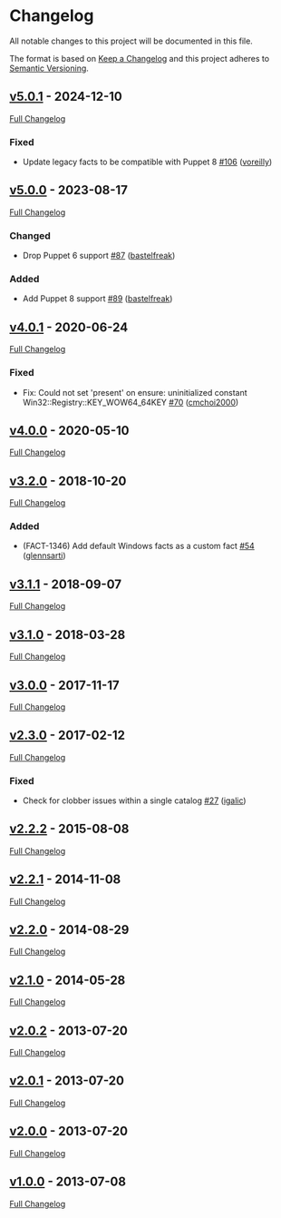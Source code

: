 <!-- markdownlint-disable MD024 -->
# Changelog

All notable changes to this project will be documented in this file.

The format is based on [Keep a Changelog](http://keepachangelog.com/en/1.0.0/) and this project adheres to [Semantic Versioning](http://semver.org).

## [v5.0.1](https://github.com/puppetlabs/puppetlabs-windows_env/tree/v5.0.1) - 2024-12-10

[Full Changelog](https://github.com/puppetlabs/puppetlabs-windows_env/compare/v5.0.0...v5.0.1)

### Fixed

- Update legacy facts to be compatible with Puppet 8 [#106](https://github.com/puppetlabs/puppetlabs-windows_env/pull/106) ([voreilly](https://github.com/voreilly))

## [v5.0.0](https://github.com/puppetlabs/puppetlabs-windows_env/tree/v5.0.0) - 2023-08-17

[Full Changelog](https://github.com/puppetlabs/puppetlabs-windows_env/compare/v4.0.1...v5.0.0)

### Changed

- Drop Puppet 6 support [#87](https://github.com/puppetlabs/puppetlabs-windows_env/pull/87) ([bastelfreak](https://github.com/bastelfreak))

### Added

- Add Puppet 8 support [#89](https://github.com/puppetlabs/puppetlabs-windows_env/pull/89) ([bastelfreak](https://github.com/bastelfreak))

## [v4.0.1](https://github.com/puppetlabs/puppetlabs-windows_env/tree/v4.0.1) - 2020-06-24

[Full Changelog](https://github.com/puppetlabs/puppetlabs-windows_env/compare/v4.0.0...v4.0.1)

### Fixed

- Fix: Could not set 'present' on ensure: uninitialized constant Win32::Registry::KEY_WOW64_64KEY [#70](https://github.com/puppetlabs/puppetlabs-windows_env/pull/70) ([cmchoi2000](https://github.com/cmchoi2000))

## [v4.0.0](https://github.com/puppetlabs/puppetlabs-windows_env/tree/v4.0.0) - 2020-05-10

[Full Changelog](https://github.com/puppetlabs/puppetlabs-windows_env/compare/v3.2.0...v4.0.0)

## [v3.2.0](https://github.com/puppetlabs/puppetlabs-windows_env/tree/v3.2.0) - 2018-10-20

[Full Changelog](https://github.com/puppetlabs/puppetlabs-windows_env/compare/v3.1.1...v3.2.0)

### Added

- (FACT-1346) Add default Windows facts as a custom fact [#54](https://github.com/puppetlabs/puppetlabs-windows_env/pull/54) ([glennsarti](https://github.com/glennsarti))

## [v3.1.1](https://github.com/puppetlabs/puppetlabs-windows_env/tree/v3.1.1) - 2018-09-07

[Full Changelog](https://github.com/puppetlabs/puppetlabs-windows_env/compare/v3.1.0...v3.1.1)

## [v3.1.0](https://github.com/puppetlabs/puppetlabs-windows_env/tree/v3.1.0) - 2018-03-28

[Full Changelog](https://github.com/puppetlabs/puppetlabs-windows_env/compare/v3.0.0...v3.1.0)

## [v3.0.0](https://github.com/puppetlabs/puppetlabs-windows_env/tree/v3.0.0) - 2017-11-17

[Full Changelog](https://github.com/puppetlabs/puppetlabs-windows_env/compare/v2.3.0...v3.0.0)

## [v2.3.0](https://github.com/puppetlabs/puppetlabs-windows_env/tree/v2.3.0) - 2017-02-12

[Full Changelog](https://github.com/puppetlabs/puppetlabs-windows_env/compare/v2.2.2...v2.3.0)

### Fixed

- Check for clobber issues within a single catalog [#27](https://github.com/puppetlabs/puppetlabs-windows_env/pull/27) ([igalic](https://github.com/igalic))

## [v2.2.2](https://github.com/puppetlabs/puppetlabs-windows_env/tree/v2.2.2) - 2015-08-08

[Full Changelog](https://github.com/puppetlabs/puppetlabs-windows_env/compare/v2.2.1...v2.2.2)

## [v2.2.1](https://github.com/puppetlabs/puppetlabs-windows_env/tree/v2.2.1) - 2014-11-08

[Full Changelog](https://github.com/puppetlabs/puppetlabs-windows_env/compare/v2.2.0...v2.2.1)

## [v2.2.0](https://github.com/puppetlabs/puppetlabs-windows_env/tree/v2.2.0) - 2014-08-29

[Full Changelog](https://github.com/puppetlabs/puppetlabs-windows_env/compare/v2.1.0...v2.2.0)

## [v2.1.0](https://github.com/puppetlabs/puppetlabs-windows_env/tree/v2.1.0) - 2014-05-28

[Full Changelog](https://github.com/puppetlabs/puppetlabs-windows_env/compare/v2.0.2...v2.1.0)

## [v2.0.2](https://github.com/puppetlabs/puppetlabs-windows_env/tree/v2.0.2) - 2013-07-20

[Full Changelog](https://github.com/puppetlabs/puppetlabs-windows_env/compare/v2.0.1...v2.0.2)

## [v2.0.1](https://github.com/puppetlabs/puppetlabs-windows_env/tree/v2.0.1) - 2013-07-20

[Full Changelog](https://github.com/puppetlabs/puppetlabs-windows_env/compare/v2.0.0...v2.0.1)

## [v2.0.0](https://github.com/puppetlabs/puppetlabs-windows_env/tree/v2.0.0) - 2013-07-20

[Full Changelog](https://github.com/puppetlabs/puppetlabs-windows_env/compare/v1.0.0...v2.0.0)

## [v1.0.0](https://github.com/puppetlabs/puppetlabs-windows_env/tree/v1.0.0) - 2013-07-08

[Full Changelog](https://github.com/puppetlabs/puppetlabs-windows_env/compare/a91a72527f915eae4633da87e898fd99b632cd52...v1.0.0)
